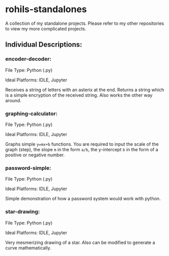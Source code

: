 # rohils-standalones
A collection of my standalone projects. Please refer to my other repositories to view my more complicated projects.

## Individual Descriptions:
### encoder-decoder:
File Type: Python (.py)

Ideal Platforms: IDLE, Jupyter

Receives a string of letters with an asterix at the end. Returns a string which is a simple encryption of the received string. Also works the other way around.


### graphing-calculator:
File Type: Python (.py)

Ideal Platforms: IDLE, Jupyter

Graphs simple `y=mx+b` functions. You are required to input the scale of the graph (step), the slope `m` in the form `a/b`, the y-intercept `b` in the form of a positive or negative number.


### password-simple:
File Type: Python (.py)

Ideal Platforms: IDLE, Jupyter

Simple demonstration of how a password system would work with python.


### star-drawing:
File Type: Python (.py)

Ideal Platforms: IDLE, Jupyter

Very mesmerizing drawing of a star. Also can be modified to generate a curve mathematically.
